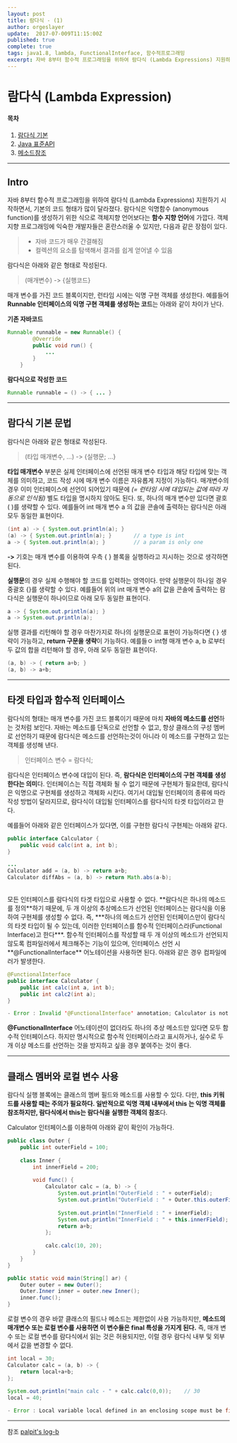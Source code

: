 ```yaml
---
layout: post
title: 람다식 - (1)
author: orgeslayer
update:  2017-07-009T11:15:00Z
published: true
complete: true
tags: java1.8, lambda, FunctionalInterface, 함수적프로그래밍
excerpt: 자바 8부터 함수적 프로그래밍을 위하여 람다식 (Lambda Expressions) 지원하기 시작하면서, 기본의 코드 형태가 많이 달라졌다. 람다식은 ...
---
```

# 람다식 (Lambda Expression) 

#### 목차
1. [람다식 기본](https://orgeslayer.github.io/2017/07/09/java-lambda-1/)
2. [Java 표준API](https://orgeslayer.github.io/2017/07/09/java-lambda-2/)
3. [메소드참조](https://orgeslayer.github.io/2017/07/09/java-lambda-3/)

------------------------

## Intro
자바 8부터 함수적 프로그래밍을 위하여 람다식 (Lambda Expressions) 지원하기 시작하면서, 기본의 코드 형태가 많이 달라졌다. 람다식은 익명함수 (anonymous function)를 생성하기 위한 식으로 객체지향 언어보다는 **함수 지향 언어**에 가깝다. 객체지향 프로그래밍에 익숙한 개발자들은 혼란스러울 수 있지만, 다음과 같은 장점이 있다.

> - 자바 코드가 매우 간결해짐 
> - 컬렉션의 요소를 탐색해서 결과를 쉽게 얻어낼 수 있음

람다식은 아래와 같은 형태로 작성된다.

> (매개변수) -> {실행코드}

매개 변수를 가진 코드 블록이지만, 런타임 시에는 익명 구현 객체를 생성한다.
예를들어 **Runnable 인터페이스의 익명 구현 객체를 생성하는 코드**는 아래와 같이 차이가 난다.

**기존 자바코드**
```java
Runnable runnable = new Runnable() {
	    @Override
	    public void run() {
			...
		}
	}
```

**람다식으로 작성한 코드**
```java
Runnable runnable = () -> { ... } 
```

-----------------------------
## 람다식 기본 문법

람다식은 아래와 같은 형태로 작성된다.

> (타입 매개변수, ...) -> {실행문; ...}

**타입 매개변수** 부분은 실제 인터페이스에 선언된 매개 변수 타입과 해당 타입에 맞는 객체를 의미하고, 코드 작성 시에 매개 변수 이름은 자유롭게 지정이 가능하다. 매개변수의 경우 이미 인터페이스에 선언이 되어있기 때문에 *(= 런타임 시에 대입되는 값에 따라 자동으로 인식됨)* 별도 타입을 명시하지 않아도 된다. 또, 하나의 매개 변수만 있다면 괄호 ( )를 생략할 수 있다.
예를들어 int 매개 변수 a 의 값을 콘솔에 출력하는 람다식은 아래 모두 동일한 표현이다.

``` java
(int a) -> { System.out.println(a); }
(a) -> { System.out.println(a); }		// a type is int 
a -> { System.out.println(a); }			// a param is only one
```

**->** 기호는 매개 변수를 이용하여 우측 { } 블록을 실행하라고 지시하는 것으로 생각하면 된다.

**실행문**의 경우 실제 수행해야 할 코드를 입력하는 영역이다. 만약 실행문이 하나일 경우 중괄호 {}를 생략할 수 있다. 예를들어 위의 int 매개 변수 a의 값을 콘솔에 출력하는 람다식은 실행문이 하나이므로 아래 모두 동일한 표현이다.

```java
a -> { System.out.println(a); }
a -> System.out.println(a);
```
실행 결과를 리턴해야 할 경우 마찬가지로 하나의 실행문으로 표현이 가능하다면 { } 생략이 가능하고, **return 구문을 생략**이 가능하다. 예를들ㅇ int형 매개 변수 a, b 로부터 두 값의 합을 리턴해야 할 경우, 아래 모두 동일한 표현이다.
```java
(a, b) -> { return a+b; }
(a, b) -> a+b;
```

--------------------------
## 타겟 타입과 함수적 인터페이스

람다식의 형태는 매개 변수를 가진 코드 블록이기 때문에 마치 **자바의 메소드를 선언**하는 것처럼 보인다.
자바는 메소드를 단독으로 선언할 수 없고, 항상 클래스의 구성 멤버로 선언하기 때문에 람다식은 메소드를 선언하는것이 아니라 이 메소드를 구현하고 있는 객체를 생성해 낸다.

> 인터페이스 변수 = 람다식;

람다식은 인터페이스 변수에 대입이 된다. 즉, **람다식은 인터페이스의 구현 객체를 생성한다는 의미**다.
인터페이스는 직접 객체화 될 수 없기 때문에 구현체가 필요한데, 람다식은 익명으로 구현체를 생성하고 객체화 시킨다. 여기서 대입될 인터페이의 종류에 따라 작성 방법이 달라지므로, 람다식이 대입될 인터페이스를 람다식의 타겟 타입이라고 한다.

예를들어 아래와 같은 인터페이스가 있다면, 이를 구현한 람다식 구현체는 아래와 같다.
```java
public interface Calculator {
	public void calc(int a, int b);
}

...
Calculator add = (a, b) -> return a+b;
Calculator diffAbs = (a, b) -> return Math.abs(a-b);
```
<br>
모든 인터페이스를 람다식의 타겟 타입으로 사용할 수 없다. **람다식은 하나의 메소드를 정의**하기 때문에, 두 개 이상의 추상메소드가 선언된 인터페이스는 람다식을 이용하여 구현체를 생성할 수 없다. 즉, ***하나의 메소드가 선언된 인터페이스만이 람다식의 타겟 타입이 될 수 있는데, 이러한 인터페이스를 함수적 인터페이스라(Functional Interface)고 한다***.
함수적 인터페이스를 작성할 때 두 개 이상의 메소드가 선언되지 않도록 컴파일러에서 체크해주는 기능이 있으며, 인터페이스 선언 시 **@FunctionalInterface** 어노테이션을 사용하면 된다. 아래와 같은 경우 컴파일에러가 발생한다.

```java
@FunctionalInterface
public interface Calculator {
	public int calc(int a, int b);
	public int calc2(int a);
}

- Error : Invalid '@FunctionalInterface' annotation; Calculator is not a functional interface
```

**@FunctionalInterface** 어노테이션이 없더라도 하나의 추상 메소드만 있다면 모두 함수적 인터페이스다. 하지만 명시적으로 함수적 인터페이스라고 표시하거나, 실수로  두 개 이상 메소드를 선언하는 것을 방지하고 싶을 경우 붙여주는 것이 좋다.

------------------------------
## 클래스 멤버와 로컬 변수 사용

람다식 실행 블록에는 클래스의 멤버 필드와 메소드를 사용할 수 있다. 다만, **this 키워드를 사용할 때는 주의가 필요하다. 일반적으로 익명 객체 내부에서 this 는 익명 객체를 참조하지만, 람다식에서 this는 람다식을 실행한 객체의 참조**다.

Calculator 인터페이스를 이용하여 아래와 같이 확인이 가능하다.

```java
public class Outer {
	public int outerField = 100;
	
	class Inner {
		int innerField = 200;
		
		void func() {
			Calculator calc = (a, b) -> {
				System.out.println("OuterField : " + outerField);
				System.out.println("OuterField : " + Outer.this.outerField);
				
				System.out.println("InnerField : " + innerField);
				System.out.println("InnerField : " + this.innerField);
				return a+b;
			};
			
			calc.calc(10, 20);
		}
	}
}
```

```java
public static void main(String[] ar) {
	Outer outer = new Outer();
	Outer.Inner inner = outer.new Inner();
	inner.func();
}
```

로컬 변수의 경우 바깥 클래스의 필드나 메소드는 제한없이 사용 가능하지만, **메소드의 매개변수 또는 로컬 변수를 사용하면 이 변수들은 final 특성을 가지게 된다.** 즉, 매개 변수 또는 로컬 변수를 람다식에서 읽는 것은 허용되지만, 이럴 경우 람다식 내부 및 외부에서 값을 변경할 수 없다.

```java
int local = 30;
Calculator calc = (a, b) -> {
	return local+a+b;
};
	
System.out.println("main calc - " + calc.calc(0,0));	// 30
local = 40;

- Error : Local variable local defined in an enclosing scope must be final or effectively final
```
-------------------------------
참조
[palpit's log-b](http://palpit.tistory.com/670)
